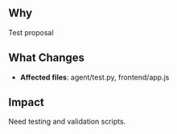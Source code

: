 ## Why

Test proposal

## What Changes

- **Affected files**: agent/test.py, frontend/app.js

## Impact

Need testing and validation scripts.